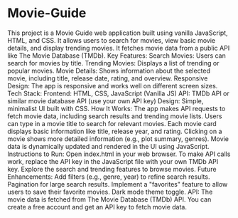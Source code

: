 # Movie-Guide
This project is a Movie Guide web application built using vanilla JavaScript, HTML, and CSS. It allows users to search for movies, view basic movie details, and display trending movies. It fetches movie data from a public API like The Movie Database (TMDb).
Key Features:
Search Movies: Users can search for movies by title.
Trending Movies: Displays a list of trending or popular movies.
Movie Details: Shows information about the selected movie, including title, release date, rating, and overview.
Responsive Design: The app is responsive and works well on different screen sizes.
Tech Stack:
Frontend: HTML, CSS, JavaScript (Vanilla JS)
API: TMDb API or similar movie database API (use your own API key)
Design: Simple, minimalist UI built with CSS.
How It Works:
The app makes API requests to fetch movie data, including search results and trending movie lists.
Users can type in a movie title to search for relevant movies.
Each movie card displays basic information like title, release year, and rating.
Clicking on a movie shows more detailed information (e.g., plot summary, genres).
Movie data is dynamically updated and rendered in the UI using JavaScript.
Instructions to Run:
Open index.html in your web browser.
To make API calls work, replace the API key in the JavaScript file with your own TMDb API key.
Explore the search and trending features to browse movies.
Future Enhancements:
Add filters (e.g., genre, year) to refine search results.
Pagination for large search results.
Implement a "favorites" feature to allow users to save their favorite movies.
Dark mode theme toggle.
API:
The movie data is fetched from The Movie Database (TMDb) API. You can create a free account and get an API key to fetch movie data.
